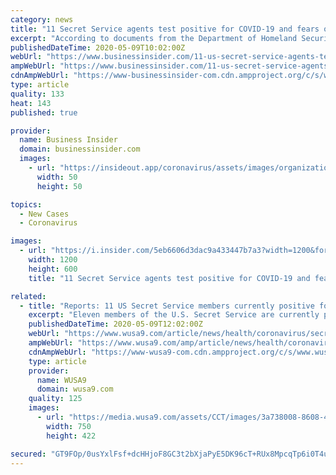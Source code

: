 ```yaml
---
category: news
title: "11 Secret Service agents test positive for COVID-19 and fears of it spreading through the White House are mounting"
excerpt: "According to documents from the Department of Homeland Security, 23 personnel have already recovered from COVID-19 and 60 are self-quarantining."
publishedDateTime: 2020-05-09T10:02:00Z
webUrl: "https://www.businessinsider.com/11-us-secret-service-agents-test-positive-for-the-coronavirus-2020-5"
ampWebUrl: "https://www.businessinsider.com/11-us-secret-service-agents-test-positive-for-the-coronavirus-2020-5?amp"
cdnAmpWebUrl: "https://www-businessinsider-com.cdn.ampproject.org/c/s/www.businessinsider.com/11-us-secret-service-agents-test-positive-for-the-coronavirus-2020-5?amp"
type: article
quality: 133
heat: 143
published: true

provider:
  name: Business Insider
  domain: businessinsider.com
  images:
    - url: "https://insideout.app/coronavirus/assets/images/organizations/businessinsider.com-50x50.jpg"
      width: 50
      height: 50

topics:
  - New Cases
  - Coronavirus

images:
  - url: "https://i.insider.com/5eb6606d3dac9a433447b7a3?width=1200&format=jpeg"
    width: 1200
    height: 600
    title: "11 Secret Service agents test positive for COVID-19 and fears of it spreading through the White House are mounting"

related:
  - title: "Reports: 11 US Secret Service members currently positive for COVID-19"
    excerpt: "Eleven members of the U.S. Secret Service are currently positive for COVID-19, according to reports by USA TODAY and Yahoo News. Yahoo News cited documents from the Department of Homeland Security. It said that in addition to 11 active coronavirus cases within the service,"
    publishedDateTime: 2020-05-09T12:02:00Z
    webUrl: "https://www.wusa9.com/article/news/health/coronavirus/secret-service-members-test-positive-covid/507-2f0ee4f9-34ab-4e3d-a6eb-419ba48879e3"
    ampWebUrl: "https://www.wusa9.com/amp/article/news/health/coronavirus/secret-service-members-test-positive-covid/507-2f0ee4f9-34ab-4e3d-a6eb-419ba48879e3"
    cdnAmpWebUrl: "https://www-wusa9-com.cdn.ampproject.org/c/s/www.wusa9.com/amp/article/news/health/coronavirus/secret-service-members-test-positive-covid/507-2f0ee4f9-34ab-4e3d-a6eb-419ba48879e3"
    type: article
    provider:
      name: WUSA9
      domain: wusa9.com
    quality: 125
    images:
      - url: "https://media.wusa9.com/assets/CCT/images/3a738008-8608-460f-a2cc-3608a8707c47/3a738008-8608-460f-a2cc-3608a8707c47_750x422.jpg"
        width: 750
        height: 422

secured: "GT9FOp/0usYxlFsf+dcHHjoF8GC3t2bXjaPyE5DK96cT+RUx8MpcqTp6i0T4uBQQCScupPTsJILdnOtjJHLjdE4S9yJyfHlEZ9gMirwqJwUHwpRfaEtYw/wKtAooQNakOI96qPFv2K8LsfyAln/0xH+VyL3nvwGov54J1Ww38fEzi9PLGuBZlJVRNLYbzHdCNYAxr2PxmOQE2yKKpdtslJGOu6CfZX9xSml9nufmm1FqlFAAlru6liSyS+cA4wLyQqKD7a/EHIF/GljUC6NGqIhsR3EL6rETX89qSrYvJP3IlsBMXKO2tPlKxHSzXuqK+Vnull4SbU/jG/YHVd7mJcys848HWhYQG4NmAQ4qJkWOdD9I0+/goSY2t0l/TLJd+kW10WVJc6Y1lfQUgurGhqicHMX8bbkq5c5MfvlkjpWNEceCJanXMHehfzGUqgbz1RcAt+bCLtKAw51VW3106LQ8E7oa9EoA9yGLk2ATbtY=;wcIMUhtzeluFtaHQF+7i9g=="
---
```


